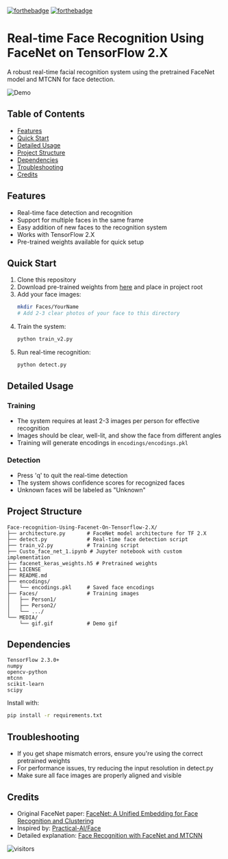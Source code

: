 [![forthebadge](https://forthebadge.com/images/badges/made-with-python.svg)](https://forthebadge.com)
[![forthebadge](https://forthebadge.com/images/badges/uses-machine-learning.svg)](https://forthebadge.com)

# Real-time Face Recognition Using FaceNet on TensorFlow 2.X

A robust real-time facial recognition system using the pretrained FaceNet model and MTCNN for face detection.

![Demo](MEDIA/gif.gif)

## Table of Contents
- [Features](#features)
- [Quick Start](#quick-start)
- [Detailed Usage](#detailed-usage)
- [Project Structure](#project-structure)
- [Dependencies](#dependencies)
- [Troubleshooting](#troubleshooting)
- [Credits](#credits)

## Features
- Real-time face detection and recognition
- Support for multiple faces in the same frame
- Easy addition of new faces to the recognition system
- Works with TensorFlow 2.X
- Pre-trained weights available for quick setup

## Quick Start

1. Clone this repository
2. Download pre-trained weights from [here](https://drive.google.com/drive/folders/1scGoVCQp-cNwKTKOUqevCP1N2LlyXU3l?usp=sharing) and place in project root
3. Add your face images:
   ```bash
   mkdir Faces/YourName
   # Add 2-3 clear photos of your face to this directory
   ```
4. Train the system:
   ```bash
   python train_v2.py
   ```
5. Run real-time recognition:
   ```bash
   python detect.py
   ```

## Detailed Usage

### Training
- The system requires at least 2-3 images per person for effective recognition
- Images should be clear, well-lit, and show the face from different angles
- Training will generate encodings in `encodings/encodings.pkl`

### Detection
- Press 'q' to quit the real-time detection
- The system shows confidence scores for recognized faces
- Unknown faces will be labeled as "Unknown"

## Project Structure
```
Face-recognition-Using-Facenet-On-Tensorflow-2.X/
├── architecture.py       # FaceNet model architecture for TF 2.X
├── detect.py             # Real-time face detection script
├── train_v2.py           # Training script
├── Custo_face_net_1.ipynb # Jupyter notebook with custom implementation
├── facenet_keras_weights.h5 # Pretrained weights
├── LICENSE
├── README.md
├── encodings/
│   └── encodings.pkl     # Saved face encodings
├── Faces/                # Training images
│   ├── Person1/
│   ├── Person2/
│   └── .../
└── MEDIA/
    └── gif.gif           # Demo gif
```

## Dependencies
```
TensorFlow 2.3.0+
numpy
opencv-python
mtcnn
scikit-learn
scipy
```

Install with:
```bash
pip install -r requirements.txt
```

## Troubleshooting
- If you get shape mismatch errors, ensure you're using the correct pretrained weights
- For performance issues, try reducing the input resolution in detect.py
- Make sure all face images are properly aligned and visible

## Credits
- Original FaceNet paper: [FaceNet: A Unified Embedding for Face Recognition and Clustering](https://arxiv.org/abs/1503.03832)
- Inspired by: [Practical-AI/Face](https://github.com/Practical-AI/Face)
- Detailed explanation: [Face Recognition with FaceNet and MTCNN](https://arsfutura.com/magazine/face-recognition-with-facenet-and-mtcnn/)

![visitors](https://visitor-badge.glitch.me/badge?page_id=page.https://github.com/R4j4n/Face-recognition-Using-Facenet-On-Tensorflow-2.X)
